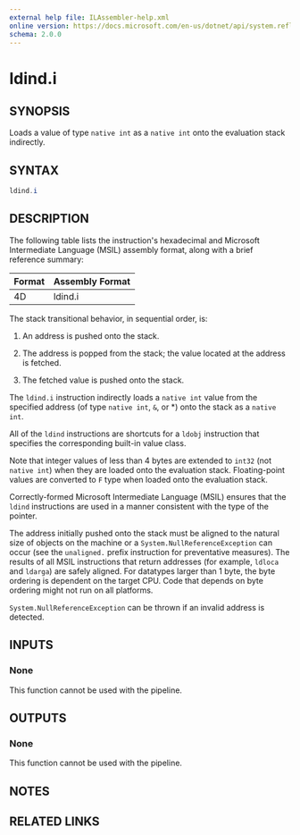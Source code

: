 ```yaml
---
external help file: ILAssembler-help.xml
online version: https://docs.microsoft.com/en-us/dotnet/api/system.reflection.emit.opcodes.ldind_i
schema: 2.0.0
---
```


# ldind.i

## SYNOPSIS

Loads a value of type `native int` as a `native int` onto the evaluation stack indirectly.

## SYNTAX

```powershell
ldind.i
```

## DESCRIPTION

The following table lists the instruction's hexadecimal and Microsoft Intermediate Language (MSIL) assembly format, along with a brief reference summary:

| Format | Assembly Format |
| ------ | --------------- |
| 4D     | ldind.i         |

 The stack transitional behavior, in sequential order, is:

1.  An address is pushed onto the stack.

2.  The address is popped from the stack; the value located at the address is fetched.

3.  The fetched value is pushed onto the stack.

 The `ldind.i` instruction indirectly loads a `native int` value from the specified address (of type `native int`, `&`, or *) onto the stack as a `native int`.

 All of the `ldind` instructions are shortcuts for a `ldobj` instruction that specifies the corresponding built-in value class.

 Note that integer values of less than 4 bytes are extended to `int32` (not `native int`) when they are loaded onto the evaluation stack. Floating-point values are converted to `F` type when loaded onto the evaluation stack.

 Correctly-formed Microsoft Intermediate Language (MSIL) ensures that the `ldind` instructions are used in a manner consistent with the type of the pointer.

 The address initially pushed onto the stack must be aligned to the natural size of objects on the machine or a `System.NullReferenceException` can occur (see the `unaligned.` prefix instruction for preventative measures). The results of all MSIL instructions that return addresses (for example, `ldloca` and `ldarga`) are safely aligned. For datatypes larger than 1 byte, the byte ordering is dependent on the target CPU. Code that depends on byte ordering might not run on all platforms.

 `System.NullReferenceException` can be thrown if an invalid address is detected.

## INPUTS

### None

This function cannot be used with the pipeline.

## OUTPUTS

### None

This function cannot be used with the pipeline.

## NOTES

## RELATED LINKS
